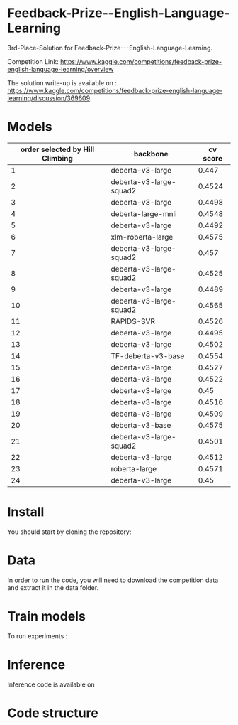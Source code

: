 # Feedback-Prize--English-Language-Learning
3rd-Place-Solution for Feedback-Prize---English-Language-Learning.

Competition Link: https://www.kaggle.com/competitions/feedback-prize-english-language-learning/overview

The solution write-up is available on : https://www.kaggle.com/competitions/feedback-prize-english-language-learning/discussion/369609

# Models
| order selected by Hill Climbing   | backbone      | cv score      |
| -------------   | ------------- |-------------  |
| 1	              | deberta-v3-large |	0.447     |
| 2	              | deberta-v3-large-squad2	| 0.4524 |
| 3	              | deberta-v3-large	| 0.4498 |
| 4	              | deberta-large-mnli	| 0.4548 |
| 5	              | deberta-v3-large	| 0.4492 |
| 6	              | xlm-roberta-large	| 0.4575 |
| 7	              | deberta-v3-large-squad2	| 0.457 |
| 8	              | deberta-v3-large-squad2	| 0.4525 |
| 9	              | deberta-v3-large	| 0.4489 |
| 10	             | deberta-v3-large-squad2	| 0.4565 |
| 11	             | RAPIDS-SVR	| 0.4526 |
| 12	             | deberta-v3-large	| 0.4495 |
| 13	             | deberta-v3-large	| 0.4502 |
| 14	             | TF-deberta-v3-base	| 0.4554 |
| 15	             | deberta-v3-large	| 0.4527 |
| 16	             | deberta-v3-large	| 0.4522 |
| 17	             | deberta-v3-large	| 0.45 |
| 18	             | deberta-v3-large	| 0.4516 |
| 19	             | deberta-v3-large	| 0.4509 |
| 20	             | deberta-v3-base	| 0.4575 |
| 21	             | deberta-v3-large-squad2	| 0.4501 |
| 22	             | deberta-v3-large	| 0.4512 |
| 23	             | roberta-large	| 0.4571 |
|24	              | deberta-v3-large	| 0.45 |

# Install
You should start by cloning the repository:

# Data
In order to run the code, you will need to download the competition data and extract it in the data folder.

# Train models
To run experiments : 

# Inference
Inference code is available on 

# Code structure
